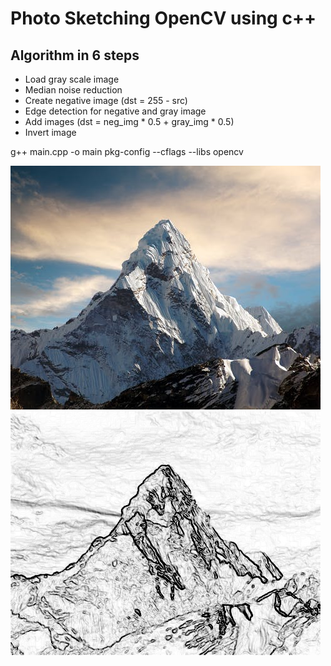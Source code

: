 # Photo Sketching OpenCV using c++

## Algorithm in 6 steps
 * Load gray scale image
 * Median noise reduction
 * Create negative image (dst = 255 - src)
 * Edge detection for negative and gray image
 * Add images (dst = neg_img * 0.5 + gray_img * 0.5)
 * Invert image
 
g++ main.cpp -o main pkg-config --cflags --libs opencv

![jpg](/images/image.jpg)
![jpg](/doc/output.jpg)
